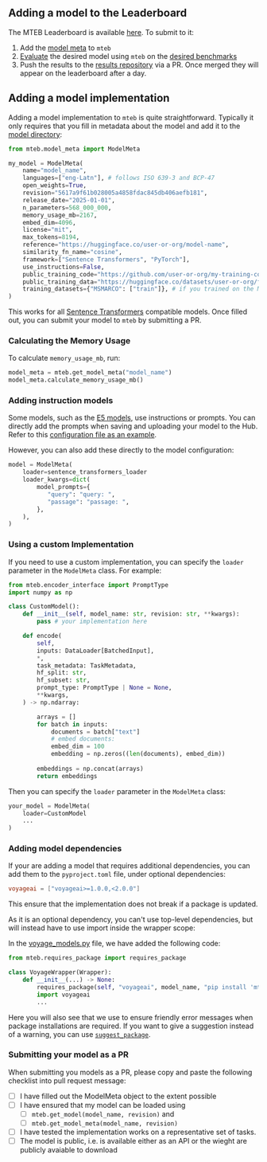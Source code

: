 ## Adding a model to the Leaderboard

The MTEB Leaderboard is available [here](https://huggingface.co/spaces/mteb/leaderboard). To submit to it:

1. Add the [model meta](https://github.com/embeddings-benchmark/mteb/blob/main/docs/adding_a_model.md#adding-a-model-implementation) to `mteb`
2. [Evaluate](https://github.com/embeddings-benchmark/mteb/blob/main/docs/usage/usage.md#evaluating-a-model) the desired model using `mteb` on the [desired benchmarks](https://github.com/embeddings-benchmark/mteb/blob/main/docs/usage/usage.md#selecting-a-benchmark)
3. Push the results to the [results repository](https://github.com/embeddings-benchmark/results) via a PR. Once merged they will appear on the leaderboard after a day.


## Adding a model implementation

Adding a model implementation to `mteb` is quite straightforward.
Typically it only requires that you fill in metadata about the model and add it to the [model directory](../mteb/models/):

```python
from mteb.model_meta import ModelMeta

my_model = ModelMeta(
    name="model_name",
    languages=["eng-Latn"], # follows ISO 639-3 and BCP-47
    open_weights=True,
    revision="5617a9f61b028005a4858fdac845db406aefb181",
    release_date="2025-01-01",
    n_parameters=568_000_000,
    memory_usage_mb=2167,
    embed_dim=4096,
    license="mit",
    max_tokens=8194,
    reference="https://huggingface.co/user-or-org/model-name",
    similarity_fn_name="cosine",
    framework=["Sentence Transformers", "PyTorch"],
    use_instructions=False,
    public_training_code="https://github.com/user-or-org/my-training-code",
    public_training_data="https://huggingface.co/datasets/user-or-org/full-dataset",
    training_datasets={"MSMARCO": ["train"]}, # if you trained on the MSMARCO training set
)
```

This works for all [Sentence Transformers](https://sbert.net) compatible models. Once filled out, you can submit your model to `mteb` by
submitting a PR.


### Calculating the Memory Usage

To calculate `memory_usage_mb`, run:

```py
model_meta = mteb.get_model_meta("model_name")
model_meta.calculate_memory_usage_mb()
```

### Adding instruction models

Some models, such as the [E5 models](https://huggingface.co/intfloat/multilingual-e5-large-instruct), use instructions or prompts.
You can directly add the prompts when saving and uploading your model to the Hub. Refer to this [configuration file as an example](https://huggingface.co/Snowflake/snowflake-arctic-embed-m-v1.5/blob/3b5a16eaf17e47bd997da998988dce5877a57092/config_sentence_transformers.json). 

However, you can also add these directly to the model configuration:

```python
model = ModelMeta(
    loader=sentence_transformers_loader
    loader_kwargs=dict(
        model_prompts={
           "query": "query: ",
           "passage": "passage: ",
        },
    ),
)
```

### Using a custom Implementation

If you need to use a custom implementation, you can specify the `loader` parameter in the `ModelMeta` class. For example:
```python
from mteb.encoder_interface import PromptType
import numpy as np

class CustomModel():
    def __init__(self, model_name: str, revision: str, **kwargs):
        pass # your implementation here

    def encode(
        self,
        inputs: DataLoader[BatchedInput],
        *,
        task_metadata: TaskMetadata,
        hf_split: str,
        hf_subset: str,
        prompt_type: PromptType | None = None,
        **kwargs,
    ) -> np.ndarray:

        arrays = []
        for batch in inputs:
            documents = batch["text"]
            # embed documents:
            embed_dim = 100
            embedding = np.zeros((len(documents), embed_dim))            
        
        embeddings = np.concat(arrays)
        return embeddings
```

Then you can specify the `loader` parameter in the `ModelMeta` class:

```python
your_model = ModelMeta(
    loader=CustomModel
    ...
)
```


### Adding model dependencies
If your are adding a model that requires additional dependencies, you can add them to the `pyproject.toml` file, under optional dependencies:

```toml
voyageai = ["voyageai>=1.0.0,<2.0.0"]
```

This ensure that the implementation does not break if a package is updated.

As it is an optional dependency, you can't use top-level dependencies, but will instead have to use import inside the wrapper scope:

In the [voyage_models.py](../mteb/models/voyage_models.py) file, we have added the following code:
```python
from mteb.requires_package import requires_package

class VoyageWrapper(Wrapper):
    def __init__(...) -> None:
        requires_package(self, "voyageai", model_name, "pip install 'mteb[voyageai]'")
        import voyageai
        ...
```
Here you will also see that we use  to ensure friendly error messages when package installations are required.
If you want to give a suggestion instead of a warning, you can use [`suggest_package`](../mteb/requires_packages.py).

### Submitting your model as a PR

When submitting you models as a PR, please copy and paste the following checklist into pull request message:

- [ ] I have filled out the ModelMeta object to the extent possible
- [ ] I have ensured that my model can be loaded using
  - [ ] `mteb.get_model(model_name, revision)` and
  - [ ] `mteb.get_model_meta(model_name, revision)`
- [ ] I have tested the implementation works on a representative set of tasks.
- [ ] The model is public, i.e. is available either as an API or the wieght are publicly avaiable to download 
